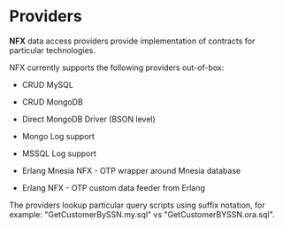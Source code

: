 # Providers

**NFX** data access providers provide implementation of contracts for particular technologies.

NFX currently supports the following providers out-of-box:

* CRUD MySQL

* CRUD MongoDB

* Direct MongoDB Driver (BSON level)

* Mongo Log support

* MSSQL Log support

* Erlang Mnesia NFX - OTP wrapper around Mnesia database

* Erlang NFX - OTP custom data feeder from Erlang

The providers lookup particular query scripts using suffix notation, for example: "GetCustomerBySSN.my.sql" vs "GetCustomerBYSSN.ora.sql".